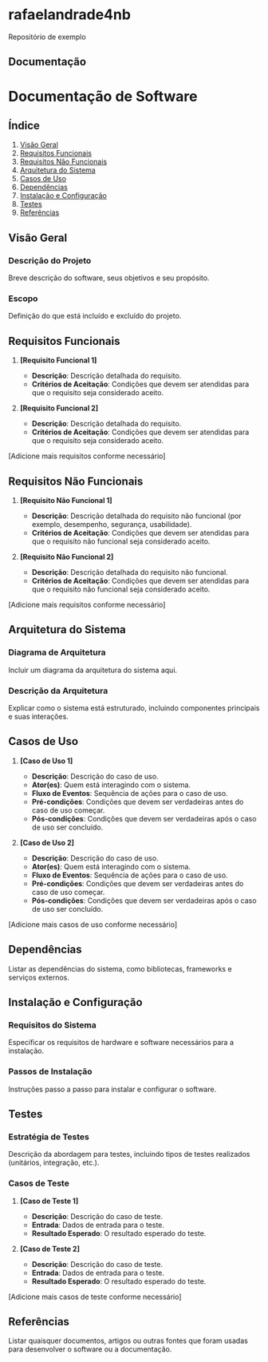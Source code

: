 # rafaelandrade4nb
Repositório de exemplo

## Documentação

# Documentação de Software

## Índice
1. [Visão Geral](#visão-geral)
2. [Requisitos Funcionais](#requisitos-funcionais)
3. [Requisitos Não Funcionais](#requisitos-não-funcionais)
4. [Arquitetura do Sistema](#arquitetura-do-sistema)
5. [Casos de Uso](#casos-de-uso)
6. [Dependências](#dependências)
7. [Instalação e Configuração](#instalação-e-configuração)
8. [Testes](#testes)
9. [Referências](#referências)

## Visão Geral

### Descrição do Projeto
Breve descrição do software, seus objetivos e seu propósito. 

### Escopo
Definição do que está incluído e excluído do projeto.

## Requisitos Funcionais

1. **[Requisito Funcional 1]**
   - **Descrição**: Descrição detalhada do requisito.
   - **Critérios de Aceitação**: Condições que devem ser atendidas para que o requisito seja considerado aceito.

2. **[Requisito Funcional 2]**
   - **Descrição**: Descrição detalhada do requisito.
   - **Critérios de Aceitação**: Condições que devem ser atendidas para que o requisito seja considerado aceito.

[Adicione mais requisitos conforme necessário]

## Requisitos Não Funcionais

1. **[Requisito Não Funcional 1]**
   - **Descrição**: Descrição detalhada do requisito não funcional (por exemplo, desempenho, segurança, usabilidade).
   - **Critérios de Aceitação**: Condições que devem ser atendidas para que o requisito não funcional seja considerado aceito.

2. **[Requisito Não Funcional 2]**
   - **Descrição**: Descrição detalhada do requisito não funcional.
   - **Critérios de Aceitação**: Condições que devem ser atendidas para que o requisito não funcional seja considerado aceito.

[Adicione mais requisitos conforme necessário]

## Arquitetura do Sistema

### Diagrama de Arquitetura
Incluir um diagrama da arquitetura do sistema aqui.

### Descrição da Arquitetura
Explicar como o sistema está estruturado, incluindo componentes principais e suas interações.

## Casos de Uso

1. **[Caso de Uso 1]**
   - **Descrição**: Descrição do caso de uso.
   - **Ator(es)**: Quem está interagindo com o sistema.
   - **Fluxo de Eventos**: Sequência de ações para o caso de uso.
   - **Pré-condições**: Condições que devem ser verdadeiras antes do caso de uso começar.
   - **Pós-condições**: Condições que devem ser verdadeiras após o caso de uso ser concluído.

2. **[Caso de Uso 2]**
   - **Descrição**: Descrição do caso de uso.
   - **Ator(es)**: Quem está interagindo com o sistema.
   - **Fluxo de Eventos**: Sequência de ações para o caso de uso.
   - **Pré-condições**: Condições que devem ser verdadeiras antes do caso de uso começar.
   - **Pós-condições**: Condições que devem ser verdadeiras após o caso de uso ser concluído.

[Adicione mais casos de uso conforme necessário]

## Dependências

Listar as dependências do sistema, como bibliotecas, frameworks e serviços externos.

## Instalação e Configuração

### Requisitos do Sistema
Especificar os requisitos de hardware e software necessários para a instalação.

### Passos de Instalação
Instruções passo a passo para instalar e configurar o software.

## Testes

### Estratégia de Testes
Descrição da abordagem para testes, incluindo tipos de testes realizados (unitários, integração, etc.).

### Casos de Teste
1. **[Caso de Teste 1]**
   - **Descrição**: Descrição do caso de teste.
   - **Entrada**: Dados de entrada para o teste.
   - **Resultado Esperado**: O resultado esperado do teste.

2. **[Caso de Teste 2]**
   - **Descrição**: Descrição do caso de teste.
   - **Entrada**: Dados de entrada para o teste.
   - **Resultado Esperado**: O resultado esperado do teste.

[Adicione mais casos de teste conforme necessário]

## Referências

Listar quaisquer documentos, artigos ou outras fontes que foram usadas para desenvolver o software ou a documentação.

